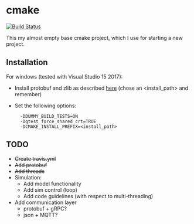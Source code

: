 # cmake
[![Build Status](https://travis-ci.org/JensKlimke/cmake.svg?branch=master)](https://travis-ci.org/JensKlimke/cmake)

This my almost empty base cmake project, which I use for starting a new project.

## Installation

For windows (tested with Visual Studio 15 2017):

* Install protobuf and zlib as described [here](https://github.com/protocolbuffers/protobuf/blob/master/cmake/README.md) (chose an <install_path> and remember)
* Set the following options:

        -DDUMMY_BUILD_TESTS=ON
        -Dgtest_force_shared_crt=TRUE
        -DCMAKE_INSTALL_PREFIX=<install_path>

## TODO 
* ~~Create travis.yml~~
* ~~Add protobuf~~
* ~~Add threads~~
* Simulation:
    * Add model functionality
    * Add sim control (loop)
    * Add code guidelines (with respect to multi-threading)
* Add communication layer
    * protobuf + gRPC?
    * json + MQTT?

